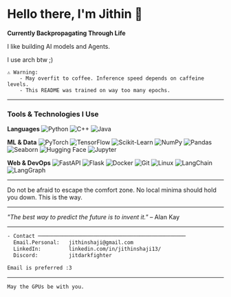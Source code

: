 # Hello there, I'm Jithin 👋
**Currently Backpropagating Through Life**

I like building AI models and Agents.

I use arch btw ;)

```
⚠️ Warning: 
    - May overfit to coffee. Inference speed depends on caffeine levels.
    - This README was trained on way too many epochs.
```
---

### Tools & Technologies I Use

**Languages**
![Python](https://img.shields.io/badge/-Python-3776AB?style=flat-square&logo=python&logoColor=white)
![C++](https://img.shields.io/badge/-C++-00599C?style=flat-square&logo=c%2B%2B&logoColor=white)
![Java](https://img.shields.io/badge/-Java-007396?style=flat-square&logo=java&logoColor=white)

**ML & Data**
![PyTorch](https://img.shields.io/badge/-PyTorch-EE4C2C?style=flat-square&logo=pytorch&logoColor=white)
![TensorFlow](https://img.shields.io/badge/-TensorFlow-FF6F00?style=flat-square&logo=tensorflow&logoColor=white)
![Scikit-Learn](https://img.shields.io/badge/-Scikit--Learn-F7931E?style=flat-square&logo=scikit-learn&logoColor=white)
![NumPy](https://img.shields.io/badge/-NumPy-013243?style=flat-square&logo=numpy&logoColor=white)
![Pandas](https://img.shields.io/badge/-Pandas-150458?style=flat-square&logo=pandas&logoColor=white)
![Seaborn](https://img.shields.io/badge/-Seaborn-3776AB?style=flat-square&logo=python&logoColor=white)
![Hugging Face](https://img.shields.io/badge/-Hugging%20Face-FFD21E?style=flat-square&logo=huggingface&logoColor=black)
![Jupyter](https://img.shields.io/badge/-Jupyter-F37626?style=flat-square&logo=jupyter&logoColor=white)

**Web & DevOps**
![FastAPI](https://img.shields.io/badge/-FastAPI-009688?style=flat-square&logo=fastapi&logoColor=white)
![Flask](https://img.shields.io/badge/-Flask-000000?style=flat-square&logo=flask&logoColor=white)
![Docker](https://img.shields.io/badge/-Docker-2496ED?style=flat-square&logo=docker&logoColor=white)
![Git](https://img.shields.io/badge/-Git-F05032?style=flat-square&logo=git&logoColor=white)
![Linux](https://img.shields.io/badge/-Linux-FCC624?style=flat-square&logo=linux&logoColor=black)
![LangChain](https://img.shields.io/badge/-LangChain-1C3C3C?style=flat-square&logo=chainlink&logoColor=white)
![LangGraph](https://img.shields.io/badge/-LangGraph-FF6B6B?style=flat-square&logo=graphql&logoColor=white)

---

Do not be afraid to escape the comfort zone. No local minima should hold you down. This is the way.

---

*"The best way to predict the future is to invent it."* – Alan Kay

---

```txt
- Contact ────────────────────────────────────────────────
  Email.Personal:   jithinshaji@gmail.com
  LinkedIn:         linkedin.com/in/jithinshaji13/
  Discord:          jitdarkfighter

Email is preferred :3
```
---


```
May the GPUs be with you. 
```




